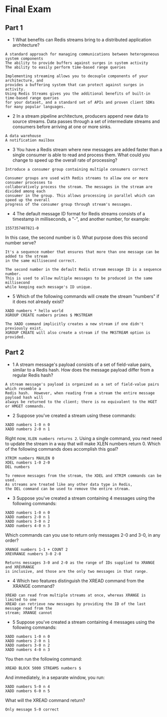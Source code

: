 # Final Exam
## Part 1
* 1 What benefits can Redis streams bring to a distributed application architecture?
```
A standard approach for managing communications between heterogeneous system components
The ability to provide buffers against surges in system activity
The ability to easily perform time-based range queries
```
```
Implementing streaming allows you to decouple components of your architecture, and 
provides a buffering system that can protect against surges in activity.
Using Redis Streams gives you the additional benefits of built-in time-based range queries 
for your dataset, and a standard set of APIs and proven client SDKs for many popular languages.
```

* 2 In a stream pipeline architecture, producers append new data to source streams. 
Data passes through a set of intermediate streams and consumers before arriving at one or more sinks.
```
A data warehouse
A notification mailbox
```

* 3 You have a Redis stream where new messages are added faster than a single consumer 
is able to read and process them. What could you change to speed up the overall rate of processing?
```
Introduce a consumer group containing multiple consumers correct
```
```
Consumer groups are used with Redis streams to allow one or more consumer processes to 
collaboratively process the stream. The messages in the stream are divided among each 
consumer in the group. This allows processing in parallel which can speed up the overall 
progress of the consumer group through stream's messages.
```

* 4 The default message ID format for Redis streams consists of a timestamp in 
milliseconds, a "-", and another number, for example:
```
1557357407821-0
```
In this case, the second number is 0. What purpose does this second number serve?
```
It's a sequence number that ensures that more than one message can be added to the stream 
in the same millisecond correct.
```
```
The second number in the default Redis stream message ID is a sequence number. 
This is used to allow multiple messages to be produced in the same millisecond 
while keeping each message's ID unique.
```

* 5 Which of the following commands will create the stream "numbers" if it does not already exist?
```
XADD numbers * hello world
XGROUP CREATE numbers primes $ MKSTREAM
```
```
The XADD command implicitly creates a new stream if one didn't previously exist. 
XGROUP CREATE will also create a stream if the MKSTREAM option is provided.
```

## Part 2
* 1 A stream message's payload consists of a set of field-value pairs, 
similar to a Redis hash. How does the message payload differ from a regular Redis hash?
```
A stream message's payload is organized as a set of field-value pairs which resemble a 
Redis hash.  However, when reading from a stream the entire message payload hash will 
always be returned to the client; there is no equivalent to the HGET or HMGET commands.
```

* 2 Suppose you've created a stream using these commands:
```
XADD numbers 1-0 n 0
XADD numbers 2-0 n 1
```
Right now, `XLEN numbers returns 2`.
Using a single command, you next need to update the stream in a way that will make 
XLEN numbers return 0. Which of the following commands does accomplish this goal?
```
XTRIM numbers MAXLEN 0
XDEL numbers 1-0 2-0
DEL numbers
```
``` 
To remove messages from the stream, the XDEL and XTRIM commands can be used. 
As streams are treated like any other data type in Redis, 
the DEL command can be used to remove the entire stream.
```

* 3 Suppose you've created a stream containing 4 messages using the following commands:
```
XADD numbers 1-0 n 0
XADD numbers 2-0 n 1
XADD numbers 3-0 n 2
XADD numbers 4-0 n 3
```
Which commands can you use to return only messages 2-0 and 3-0, in any order?
```
XRANGE numbers 1-1 + COUNT 2
XREVRANGE numbers 3-0 2-0
```
```
Returns messages 3-0 and 2-0 as the range of IDs supplied to XRANGE and XREVRANGE 
is inclusive, and those are the only two messages in that range.
```

* 4 Which two features distinguish the XREAD command from the XRANGE command?
```
XREAD can read from multiple streams at once, whereas XRANGE is limited to one
XREAD can retrieve new messages by providing the ID of the last message read from the 
stream; XRANGE cannot
```

* 5 Suppose you've created a stream containing 4 messages using the following commands:
```
XADD numbers 1-0 n 0
XADD numbers 2-0 n 1
XADD numbers 3-0 n 2
XADD numbers 4-0 n 3
```
You then run the following command:
```
XREAD BLOCK 5000 STREAMS numbers $
```
And immediately, in a separate window, you run:
```
XADD numbers 5-0 n 4
XADD numbers 6-0 n 5
```
What will the XREAD command return?
```
Only message 5-0 correct
```
